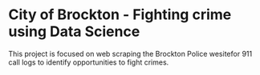 # City of Brockton - Fighting crime using Data Science

This project is focused on web scraping the Brockton Police wesitefor 911 call logs to identify opportunities to fight crimes. 
